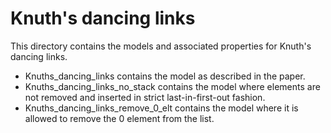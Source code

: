 # Knuth's dancing links

This directory contains the models and associated properties for Knuth's dancing links.

* Knuths_dancing_links contains the model as described in the paper.
* Knuths_dancing_links_no_stack contains the model where elements are not removed and inserted in strict last-in-first-out fashion.
* Knuths_dancing_links_remove_0_elt contains the model where it is allowed to remove the 0 element from the list.

